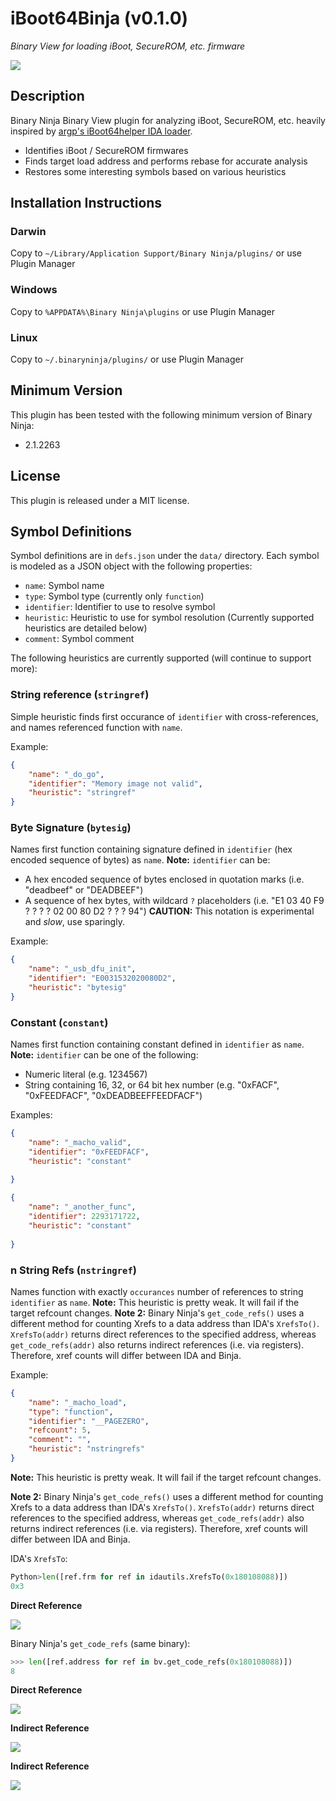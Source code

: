 # iBoot64Binja (v0.1.0)

_Binary View for loading iBoot, SecureROM, etc. firmware_

![](https://user-images.githubusercontent.com/6217759/94852197-83531e00-03f7-11eb-95c7-0f0f500fb004.png)

## Description 
Binary Ninja Binary View plugin for analyzing iBoot, SecureROM, etc. heavily inspired by [argp's iBoot64helper IDA loader](https://github.com/argp/iBoot64helper).	
- Identifies iBoot / SecureROM firmwares	
- Finds target load address and performs rebase for accurate analysis	
- Restores some interesting symbols based on various heuristics

## Installation Instructions

### Darwin

Copy to `~/Library/Application Support/Binary Ninja/plugins/` or use Plugin Manager

### Windows

Copy to `%APPDATA%\Binary Ninja\plugins` or use Plugin Manager

### Linux

Copy to `~/.binaryninja/plugins/` or use Plugin Manager

## Minimum Version

This plugin has been tested with the following minimum version of Binary Ninja:

* 2.1.2263

## License

This plugin is released under a MIT license.

## Symbol Definitions

Symbol definitions are in `defs.json` under the `data/` directory. Each symbol is modeled as a JSON object with the following properties:

- `name`: Symbol name
- `type`: Symbol type (currently only `function`)
- `identifier`: Identifier to use to resolve symbol
- `heuristic`: Heuristic to use for symbol resolution (Currently supported heuristics are detailed below)
- `comment`: Symbol comment

The following heuristics are currently supported (will continue to support more):

### String reference (`stringref`)
Simple heuristic finds first occurance of `identifier` with cross-references, and names referenced function with `name`.

Example:
```json
{
    "name": "_do_go",
    "identifier": "Memory image not valid",
    "heuristic": "stringref"
}
```

### Byte Signature (`bytesig`)
Names first function containing signature defined in `identifier` (hex encoded sequence of bytes) as `name`.
**Note:** `identifier` can be:

   - A hex encoded sequence of bytes enclosed in quotation marks (i.e. "deadbeef" or "DEADBEEF")
   - A sequence of hex bytes, with wildcard `?` placeholders (i.e. "E1 03 40 F9 ? ? ? ? 02 00 80 D2 ? ? ? 94")
   **CAUTION:** This notation is experimental and _slow_, use sparingly.

Example:
```json
{
    "name": "_usb_dfu_init",
    "identifier": "E0031532020080D2",
    "heuristic": "bytesig"
}
```

### Constant (`constant`)
Names first function containing constant defined in `identifier` as `name`.
**Note:** `identifier` can be one of the following:
- Numeric literal (e.g. 1234567)
- String containing 16, 32, or 64 bit hex number (e.g. "0xFACF", "0xFEEDFACF", "0xDEADBEEFFEEDFACF")

Examples:
```json
{
    "name": "_macho_valid",
    "identifier": "0xFEEDFACF",
    "heuristic": "constant"
                
}
```
```json
{
    "name": "_another_func",
    "identifier": 2293171722,
    "heuristic": "constant"
                
}
```

### n String Refs (`nstringref`)
Names function with exactly `occurances` number of references to string `identifier` as `name`.
**Note:** This heuristic is pretty weak. It will fail if the target refcount changes. 
**Note 2:** Binary Ninja's `get_code_refs()` uses a different method for counting Xrefs to a data address than IDA's `XrefsTo()`. 
`XrefsTo(addr)` returns direct references to the specified address, whereas `get_code_refs(addr)` also returns indirect references (i.e. via registers).
Therefore, xref counts will differ between IDA and Binja.

Example:
```json
{
    "name": "_macho_load",
    "type": "function",
    "identifier": "__PAGEZERO",
    "refcount": 5,
    "comment": "",
    "heuristic": "nstringrefs"
}
```

**Note:** This heuristic is pretty weak. It will fail if the target refcount changes. 

**Note 2:** Binary Ninja's `get_code_refs()` uses a different method for counting Xrefs to a data address than IDA's `XrefsTo()`. 
`XrefsTo(addr)` returns direct references to the specified address, whereas `get_code_refs(addr)` also returns indirect references (i.e. via registers).
Therefore, xref counts will differ between IDA and Binja.

IDA's `XrefsTo`:

```python
Python>len([ref.frm for ref in idautils.XrefsTo(0x180108088)])
0x3
```

**Direct Reference**

![](https://user-images.githubusercontent.com/6217759/94699047-e8c7e180-0307-11eb-914e-ddae3de0746a.png)


Binary Ninja's `get_code_refs` (same binary):

```python
>>> len([ref.address for ref in bv.get_code_refs(0x180108088)])
8
```

**Direct Reference**

![](https://user-images.githubusercontent.com/6217759/94697288-07c57400-0306-11eb-8d38-fb821bd0b779.png)

**Indirect Reference**

![](https://user-images.githubusercontent.com/6217759/94697475-3cd1c680-0306-11eb-83e6-bbaadc19dfd2.png)

**Indirect Reference**

![](https://user-images.githubusercontent.com/6217759/94697741-88847000-0306-11eb-84db-6f0bd3770137.png)



